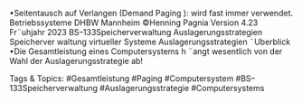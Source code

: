 •Seitentausch auf Verlangen (Demand Paging ): wird fast immer verwendet.
Betriebssysteme DHBW Mannheim ©Henning Pagnia Version 4.23 Fr¨uhjahr 2023 BS–133Speicherverwaltung Auslagerungsstrategien Speicherver waltung virtueller Systeme
Auslagerungsstrategien
¨Uberblick
•Die Gesamtleistung eines Computersystems h ¨angt wesentlich von der Wahl der Auslagerungsstrategie ab!

   Tags & Topics:
   #Gesamtleistung
   #Paging
   #Computersystem
   #BS–133Speicherverwaltung
   #Auslagerungsstrategie
   #Computersystems